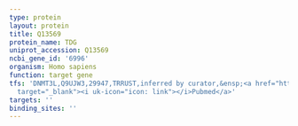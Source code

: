 ```yaml
---
type: protein
layout: protein
title: Q13569
protein_name: TDG
uniprot_accession: Q13569
ncbi_gene_id: '6996'
organism: Homo sapiens
function: target gene
tfs: 'DNMT3L,Q9UJW3,29947,TRRUST,inferred by curator,&ensp;<a href="https://www.ncbi.nlm.nih.gov/pubmed/?term=20428781%5Buid%5D"
  target="_blank"><i uk-icon="icon: link"></i>Pubmed</a>'
targets: ''
binding_sites: ''
---
```

